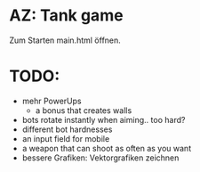 # AZ: Tank game

Zum Starten main.html öffnen.


# TODO:
- mehr PowerUps
  - a bonus that creates walls
- bots rotate instantly when aiming.. too hard?
- different bot hardnesses
- an input field for mobile
- a weapon that can shoot as often as you want
- bessere Grafiken: Vektorgrafiken zeichnen
